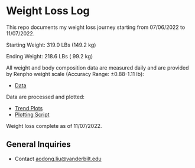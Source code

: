 Weight Loss Log 
===============

This repo documents my weight loss journey starting from 07/06/2022 to 11/07/2022.

Starting Weight:  319.0 LBs (149.2 kg)

Ending Weight:    218.6 LBs ( 99.2 kg) 

All weight and body composition data are measured daily and are provided by Renpho weight scale (Accuracy Range: ±0.88-1.11 lb):
* [Data](./data)

Data are processed and plotted:
* [Trend Plots](./plots)
* [Plotting Script](./DataProcessAndPlot.ipynb)

Weight loss complete as of 11/07/2022.

General Inquiries
-----------------
- Contact aodong.liu@vanderbilt.edu

